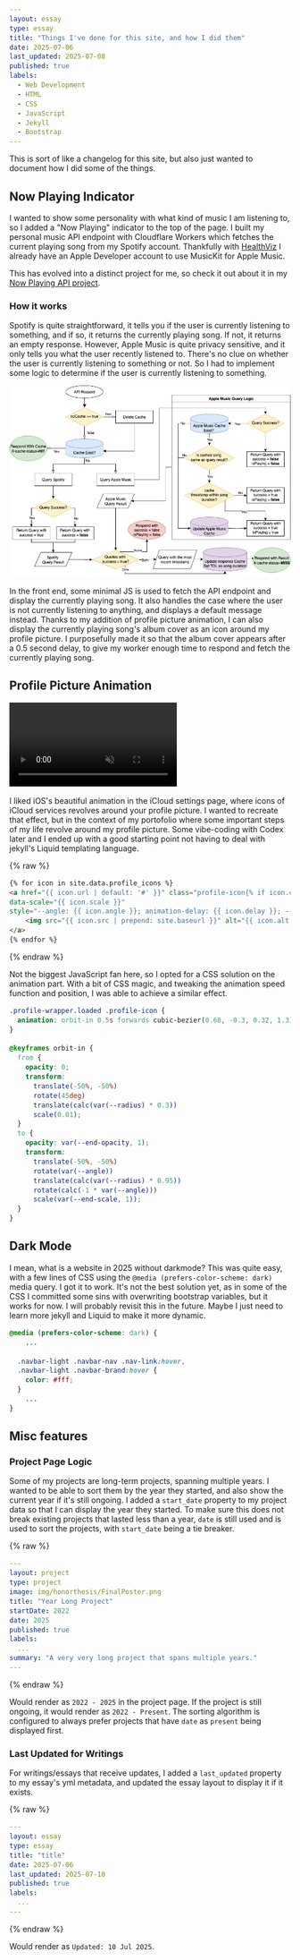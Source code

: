 ```yaml
---
layout: essay
type: essay
title: "Things I've done for this site, and how I did them"
date: 2025-07-06
last_updated: 2025-07-08
published: true
labels:
  - Web Development
  - HTML
  - CSS
  - JavaScript
  - Jekyll
  - Bootstrap
---
```


This is sort of like a changelog for this site, but also just wanted to document how I did some of the things.  

## Now Playing Indicator

I wanted to show some personality with what kind of music I am listening to, so I added a "Now Playing" indicator to the top of the page. I built my personal music API endpoint with Cloudflare Workers which fetches the current playing song from my Spotify account. Thankfully with [HealthViz](/projects/healthviz.html) I already have an Apple Developer account to use MusicKit for Apple Music. 

This has evolved into a distinct project for me, so check it out about it in my [Now Playing API project](/projects/now-playing-indicator.html).

### How it works

Spotify is quite straightforward, it tells you if the user is currently listening to something, and if so, it returns the currently playing song. If not, it returns an empty response. However, Apple Music is quite privacy sensitive, and it only tells you what the user recently listened to. There's no clue on whether the user is currently listening to something or not. So I had to implement some logic to determine if the user is currently listening to something.

<div class="col-12 col-lg-8 mx-auto my-3">
  <img src="/img/now-playing-indicator/api-workflow.png" alt="Now Playing API Logic" class="img-fluid rounded">
</div>

In the front end, some minimal JS is used to fetch the API endpoint and display the currently playing song. It also handles the case where the user is not currently listening to anything, and displays a default message instead. Thanks to my addition of profile picture animation, I can also display the currently playing song's album cover as an icon around my profile picture. I purposefully made it so that the album cover appears after a 0.5 second delay, to give my worker enough time to respond and fetch the currently playing song. 


## Profile Picture Animation

<div class="col-12 col-lg-8 mx-auto my-1">
  <div class="ratio ratio-16x9" style="max-height: 50vh;">
    <video class="rounded" autoplay muted playsinline onended="this.pause();" preload="auto" style="object-fit: contain;">
      <source src="../img/for-this-site/icloud_animation.mp4" type="video/mp4">
      Your browser does not support the video tag.
    </video>
  </div>
</div>

I liked iOS's beautiful animation in the iCloud settings page, where icons of iCloud services revolves around your profile picture. I wanted to recreate that effect, but in the context of my portofolio where some important steps of my life revolve around my profile picture. Some vibe-coding with Codex later and I ended up with a good starting point not having to deal with jekyll's Liquid templating language. 

{% raw %}
```html
{% for icon in site.data.profile_icons %}
<a href="{{ icon.url | default: '#' }}" class="profile-icon{% if icon.circle %} circle{% endif %}"
data-scale="{{ icon.scale }}"
style="--angle: {{ icon.angle }}; animation-delay: {{ icon.delay }}; --end-opacity: {{ icon.opacity | default: 1 }};{% if icon.circle %} --circle-color: {{ icon.circle }};{% endif %}">
    <img src="{{ icon.src | prepend: site.baseurl }}" alt="{{ icon.alt }}">
</a>
{% endfor %}
```
{% endraw %}

Not the biggest JavaScript fan here, so I opted for a CSS solution on the animation part. With a bit of CSS magic, and tweaking the animation speed function and position, I was able to achieve a similar effect.

```css
.profile-wrapper.loaded .profile-icon {
  animation: orbit-in 0.5s forwards cubic-bezier(0.68, -0.3, 0.32, 1.3);
}

@keyframes orbit-in {
  from {
    opacity: 0;
    transform: 
      translate(-50%, -50%) 
      rotate(45deg) 
      translate(calc(var(--radius) * 0.3))
      scale(0.01);
  }
  to {
    opacity: var(--end-opacity, 1);
    transform: 
      translate(-50%, -50%) 
      rotate(var(--angle)) 
      translate(calc(var(--radius) * 0.95)) 
      rotate(calc(-1 * var(--angle)))
      scale(var(--end-scale, 1));
  }
}
```

## Dark Mode

I mean, what is a website in 2025 without darkmode? This was quite easy, with a few lines of CSS using the `@media (prefers-color-scheme: dark)` media query. I got it to work. It's not the best solution yet, as in some of the CSS I committed some sins with overwriting bootstrap variables, but it works for now. I will probably revisit this in the future. Maybe I just need to learn more jekyll and Liquid to make it more dynamic.

```css
@media (prefers-color-scheme: dark) {
    ...

  .navbar-light .navbar-nav .nav-link:hover,
  .navbar-light .navbar-brand:hover {
    color: #fff;
  }
    ...
}
```

## Misc features

### Project Page Logic

Some of my projects are long-term projects, spanning multiple years. I wanted to be able to sort them by the year they started, and also show the current year if it's still ongoing. I added a `start_date` property to my project data so that I can display the year they started. To make sure this does not break existing projects that lasted less than a year, `date` is still used and is used to sort the projects, with `start_date` being a tie breaker. 

{% raw %}
```yml
---
layout: project
type: project
image: img/honorthesis/FinalPoster.png
title: "Year Long Project"
startDate: 2022
date: 2025
published: true
labels:
  ...
summary: "A very very long project that spans multiple years."
---
```
{% endraw %}

Would render as `2022 - 2025` in the project page. If the project is still ongoing, it would render as `2022 - Present`. The sorting algorithm is configured to always prefer projects that have `date` as `present` being displayed first. 

### Last Updated for Writings

For writings/essays that receive updates, I added a `last_updated` property to my essay's yml metadata, and updated the essay layout to display it if it exists.

{% raw %}
```yml
---
layout: essay
type: essay
title: "title"
date: 2025-07-06
last_updated: 2025-07-10
published: true
labels:
  ...
---
```
{% endraw %}

Would render as `Updated: 10 Jul 2025`. 
